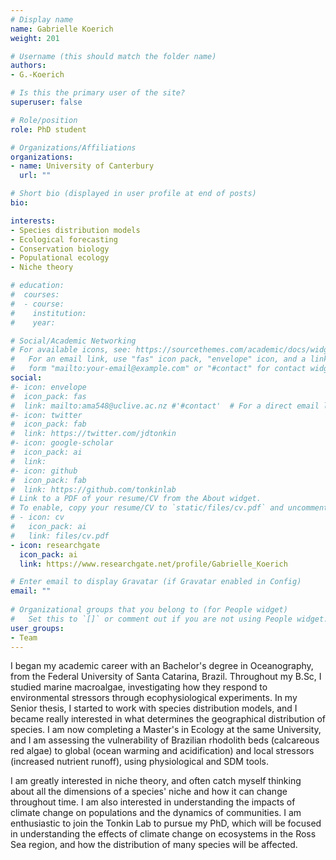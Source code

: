 ```yaml
---
# Display name
name: Gabrielle Koerich 
weight: 201

# Username (this should match the folder name)
authors:
- G.-Koerich

# Is this the primary user of the site?
superuser: false

# Role/position
role: PhD student

# Organizations/Affiliations
organizations:
- name: University of Canterbury
  url: ""

# Short bio (displayed in user profile at end of posts)
bio: 

interests:
- Species distribution models
- Ecological forecasting
- Conservation biology
- Populational ecology
- Niche theory

# education:
#  courses:
#  - course: 
#    institution: 
#    year: 

# Social/Academic Networking
# For available icons, see: https://sourcethemes.com/academic/docs/widgets/#icons
#   For an email link, use "fas" icon pack, "envelope" icon, and a link in the
#   form "mailto:your-email@example.com" or "#contact" for contact widget.
social:
#- icon: envelope
#  icon_pack: fas
#  link: mailto:ama548@uclive.ac.nz #'#contact'  # For a direct email link, use "mailto:test@example.org".
#- icon: twitter
#  icon_pack: fab
#  link: https://twitter.com/jdtonkin
#- icon: google-scholar
#  icon_pack: ai
#  link: 
#- icon: github
#  icon_pack: fab
#  link: https://github.com/tonkinlab
# Link to a PDF of your resume/CV from the About widget.
# To enable, copy your resume/CV to `static/files/cv.pdf` and uncomment the lines below.  
# - icon: cv
#   icon_pack: ai
#   link: files/cv.pdf
- icon: researchgate
  icon_pack: ai
  link: https://www.researchgate.net/profile/Gabrielle_Koerich

# Enter email to display Gravatar (if Gravatar enabled in Config)
email: ""
  
# Organizational groups that you belong to (for People widget)
#   Set this to `[]` or comment out if you are not using People widget.  
user_groups:
- Team
---
```


I began my academic career with an Bachelor's degree in Oceanography, from the Federal University of Santa Catarina, Brazil. Throughout my B.Sc, I studied marine macroalgae, investigating how they respond to environmental stressors through ecophysiological experiments. In my Senior thesis, I started to work with species distribution models, and I became really interested in what determines the geographical distribution of species. I am now completing a Master's in Ecology at the same University, and I am assessing the vulnerability of Brazilian rhodolith beds (calcareous red algae) to global (ocean warming and acidification) and local stressors (increased nutrient runoff), using physiological and SDM tools.

I am greatly interested in niche theory, and often catch myself thinking about all the dimensions of a species' niche and how it can change throughout time. I am also interested in understanding the impacts of climate change on populations and the dynamics of communities. I am enthusiastic to join the Tonkin Lab to pursue my PhD, which will be focused in understanding the effects of climate change on ecosystems in the Ross Sea region, and how the distribution of many species will be affected.
